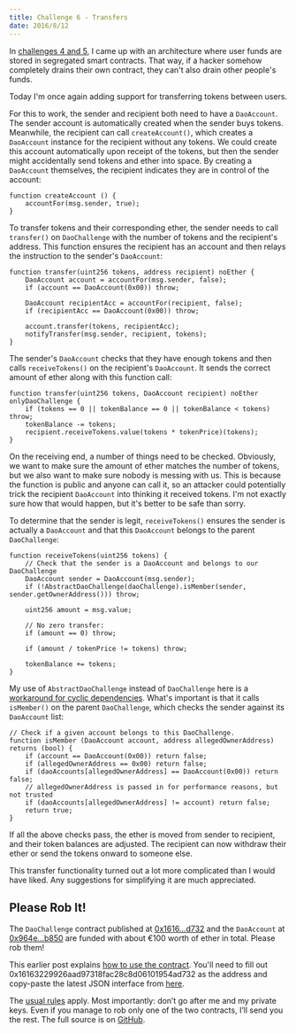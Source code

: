 ```yaml
---
title: Challenge 6 - Transfers
date: 2016/8/12
---
```


In [challenges 4 and 5](https://dao-challenge.herokuapp.com/2016/08/08/recap-challenge-1-5/), I came up with an architecture where user funds are stored in segregated smart contracts. That way, if a hacker somehow completely drains their own contract, they can't also drain other people's funds.

Today I'm once again adding support for transferring tokens between users.

<!-- more -->

For this to work, the sender and recipient both need to have a `DaoAccount`. The sender account is automatically created when the sender buys tokens. Meanwhile, the recipient can call `createAccount()`, which creates a `DaoAccount` instance for the recipient without any tokens. We could create this account automatically upon receipt of the tokens, but then the sender might accidentally send tokens and ether into space. By creating a `DaoAccount` themselves, the recipient indicates they are in control of the account:

	function createAccount () {
		accountFor(msg.sender, true);
	}  

To transfer tokens and their corresponding ether, the sender needs to call `transfer()` on `DaoChallenge` with the number of tokens and the recipient's address. This function ensures the recipient has an account and then relays the instruction to the sender's `DaoAccount`:

	function transfer(uint256 tokens, address recipient) noEther {
		DaoAccount account = accountFor(msg.sender, false);
		if (account == DaoAccount(0x00)) throw;

		DaoAccount recipientAcc = accountFor(recipient, false);
		if (recipientAcc == DaoAccount(0x00)) throw;

		account.transfer(tokens, recipientAcc);
		notifyTransfer(msg.sender, recipient, tokens);
	}

The sender's `DaoAccount` checks that they have enough tokens and then calls `receiveTokens()` on the recipient's `DaoAccount`. It sends the correct amount of ether along with this function call:

	function transfer(uint256 tokens, DaoAccount recipient) noEther onlyDaoChallenge {
		if (tokens == 0 || tokenBalance == 0 || tokenBalance < tokens) throw;
		tokenBalance -= tokens;
		recipient.receiveTokens.value(tokens * tokenPrice)(tokens);
	}

On the receiving end, a number of things need to be checked. Obviously, we want to make sure the amount of ether matches the number of tokens, but we also want to make sure nobody is messing with us. This is because the function is public and anyone can call it, so an attacker could potentially trick the recipient `DaoAccount` into thinking it received tokens. I'm not exactly sure how that would happen, but it's better to be safe than sorry.

To determine that the sender is legit, `receiveTokens()` ensures the sender is actually a `DaoAccount` and that this `DaoAccount` belongs to the parent `DaoChallenge`:

	function receiveTokens(uint256 tokens) {
		// Check that the sender is a DaoAccount and belongs to our DaoChallenge
		DaoAccount sender = DaoAccount(msg.sender);
		if (!AbstractDaoChallenge(daoChallenge).isMember(sender, sender.getOwnerAddress())) throw;

		uint256 amount = msg.value;

		// No zero transfer:
		if (amount == 0) throw;

		if (amount / tokenPrice != tokens) throw;

		tokenBalance += tokens;
	}

My use of `AbstractDaoChallenge` instead of `DaoChallenge` here is a [workaround for cyclic dependencies](https://github.com/ConsenSys/truffle/issues/135#issuecomment-223996851). What's important is that it calls `isMember()` on the parent `DaoChallenge`, which checks the sender against its `DaoAccount` list:

    // Check if a given account belongs to this DaoChallenge.
	function isMember (DaoAccount account, address allegedOwnerAddress) returns (bool) {
		if (account == DaoAccount(0x00)) return false;
		if (allegedOwnerAddress == 0x00) return false;
		if (daoAccounts[allegedOwnerAddress] == DaoAccount(0x00)) return false;
		// allegedOwnerAddress is passed in for performance reasons, but not trusted
		if (daoAccounts[allegedOwnerAddress] != account) return false;
		return true;
	}

If all the above checks pass, the ether is moved from sender to recipient, and their token balances are adjusted. The recipient can now withdraw their ether or send the tokens onward to someone else.

This transfer functionality turned out a lot more complicated than I would have liked. Any suggestions for simplifying it are much appreciated.

## Please Rob It!

The `DaoChallenge` contract published at [0x1616...d732](https://etherscan.io/address/0x16163229926aad97318fac28c8d06101954ad732) and the `DaoAccount` at [0x964e...b850](https://etherscan.io/address/0x964eb46dDf4b37cDC145220AAcE479167214b850) are funded with about €100 worth of ether in total. Please rob them!

This earlier post explains [how to use the contract](https://medium.com/@dao.challenge/challenge-5-segregated-funds-usability-6e749badb24d#.hy9rb52lu). You'll need to fill out 0x16163229926aad97318fac28c8d06101954ad732 as the address and copy-paste the latest JSON interface from [here](https://gist.githubusercontent.com/Sjors/7e82d476d347184904ac3640cb8ac00d/raw/77ef648e940081549f661e4ad01e8fe5d84ee38a/DaoChallenge.json).

The [usual rules](https://medium.com/@dao.challenge/challenge-1-296cb5dab68f) apply. Most importantly: don’t go after me and my private keys. Even if you manage to rob only one of the two contracts, I’ll send you the rest. The full source is on [GitHub](https://github.com/Sjors/dao-challenge/tree/challenge-6).
